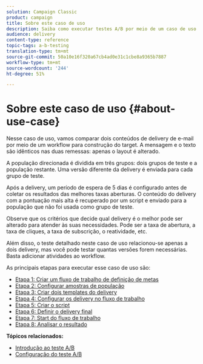```yaml
---
solution: Campaign Classic
product: campaign
title: Sobre este caso de uso
description: Saiba como executar testes A/B por meio de um caso de uso dedicado.
audience: delivery
content-type: reference
topic-tags: a-b-testing
translation-type: tm+mt
source-git-commit: 50a10e16f320a67cb4ad0e31c1cbe8a9365b7887
workflow-type: tm+mt
source-wordcount: '244'
ht-degree: 51%

---
```



# Sobre este caso de uso {#about-use-case}

Nesse caso de uso, vamos comparar dois conteúdos de delivery de e-mail por meio de um workflow para construção do target. A mensagem e o texto são idênticos nas duas remessas: apenas o layout é alterado.

A população direcionada é dividida em três grupos: dois grupos de teste e a população restante. Uma versão diferente da delivery é enviada para cada grupo de teste.

Após a delivery, um período de espera de 5 dias é configurado antes de coletar os resultados das melhores taxas aberturas. O conteúdo do delivery com a pontuação mais alta é recuperado por um script e enviado para a população que não foi usada como grupo de teste.

Observe que os critérios que decide qual delivery é o melhor pode ser alterado para atender às suas necessidades. Pode ser a taxa de abertura, a taxa de cliques, a taxa de subscrição, o reatividade, etc.

Além disso, o teste detalhado neste caso de uso relacionou-se apenas a dois delivery, mas você pode testar quantas versões forem necessárias. Basta adicionar atividades ao workflow.

As principais etapas para executar esse caso de uso são:

* [Etapa 1: Criar um fluxo de trabalho de definição de metas](../../delivery/using/a-b-testing-uc-targeting-workflow.md)
* [Etapa 2: Configurar amostras de população](../../delivery/using/a-b-testing-uc-population-samples.md)
* [Etapa 3: Criar dois templates do delivery](../../delivery/using/a-b-testing-uc-delivery-templates.md)
* [Etapa 4: Configurar os delivery no fluxo de trabalho](../../delivery/using/a-b-testing-uc-configuring-deliveries.md)
* [Etapa 5: Criar o script](../../delivery/using/a-b-testing-uc-script.md)
* [Etapa 6: Definir o delivery final](../../delivery/using/a-b-testing-uc-final-delivery.md)
* [Etapa 7: Start do fluxo de trabalho](../../delivery/using/a-b-testing-uc-start-workflow.md)
* [Etapa 8: Analisar o resultado](../../delivery/using/a-b-testing-uc-analyzing.md)

**Tópicos relacionados:**

* [Introdução ao teste A/B](../../delivery/using/get-started-a-b-testing.md)
* [Configuração do teste A/B](../../delivery/using/configuring-a-b-testing.md)
